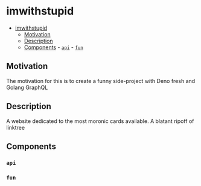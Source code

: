 # imwithstupid

<!--toc:start-->

- [imwithstupid](#imwithstupid)
  - [Motivation](#motivation)
  - [Description](#description)
  - [Components](#components) - [`api`](#api) - [`fun`](#fun)
  <!--toc:end-->

## Motivation

The motivation for this is to create a funny side-project with Deno fresh and Golang GraphQL

## Description

A website dedicated to the most moronic cards available. A blatant ripoff of linktree

## Components

### `api`

### `fun`
